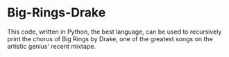# Big-Rings-Drake
This code, written in Python, the best language, can be used to recursively print the chorus of Big Rings by Drake, one of the greatest songs on the artistic genius' recent mixtape.
